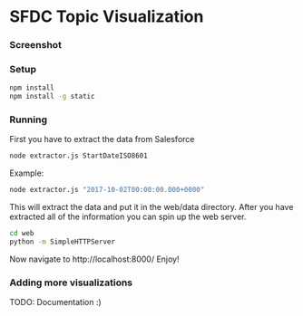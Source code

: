 # SFDC Topic Visualization

### Screenshot


### Setup

```bash
npm install
npm install -g static
```

### Running

First you have to extract the data from Salesforce

```bash
node extractor.js StartDateISO8601
```

Example:

```bash
node extractor.js "2017-10-02T00:00:00.000+0000"
```

This will extract the data and put it in the web/data directory. After
you have extracted all of the information you can spin up the web
server.

```bash
cd web
python -m SimpleHTTPServer
```

Now navigate to http://localhost:8000/
Enjoy!

### Adding more visualizations

TODO: Documentation :)
